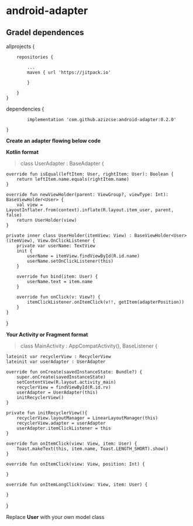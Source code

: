 # android-adapter

## Gradel dependences


allprojects {

		repositories {	
		
			...			
			maven { url 'https://jitpack.io' 
			
			}	
			
		}		
	}
  
  

dependencies 
       {
       
	        implementation 'com.github.azizcse:android-adapter:0.2.0'	
		
	}
	
**Create an adapter flowing below code**

**Kotlin format**

> class UserAdapter : BaseAdapter <User> {
  
    override fun isEqual(leftItem: User, rightItem: User): Boolean {
        return leftItem.name.equals(rightItem.name)
    }

    override fun newViewHolder(parent: ViewGroup?, viewType: Int): BaseViewHolder<User> {
        val view = LayoutInflater.from(context).inflate(R.layout.item_user, parent, false)
        return UserHolder(view)
    }

    private inner class UserHolder(itemView: View) : BaseViewHolder<User>(itemView), View.OnClickListener {
        private var userName: TextView
        init {
            userName = itemView.findViewById(R.id.name)
            userName.setOnClickListener(this)
        }

        override fun bind(item: User) {
            userName.text = item.name
        }

        override fun onClick(v: View?) {
            itemClickListener.onItemClick(v!!, getItem(adapterPosition))
        }
    }

}

**Your Activity or Fragment format**

> class MainActivity : AppCompatActivity(), BaseListener <User> {


    lateinit var recyclerView : RecyclerView
    lateinit var userAdapter : UserAdapter

    override fun onCreate(savedInstanceState: Bundle?) {
        super.onCreate(savedInstanceState)
        setContentView(R.layout.activity_main)
        recyclerView = findViewById(R.id.rv)
        userAdapter = UserAdapter(this)
        initRecyclerView()
    }

    private fun initRecyclerView(){
        recyclerView.layoutManager = LinearLayoutManager(this)
        recyclerView.adapter = userAdapter
        userAdapter.itemClickListener = this
    }

    override fun onItemClick(view: View, item: User) {
        Toast.makeText(this, item.name, Toast.LENGTH_SHORT).show()
    }

    override fun onItemClick(view: View, position: Int) {

    }

    override fun onItemLongClick(view: View, item: User) {

    }
}

Replace **User** with your own model class
